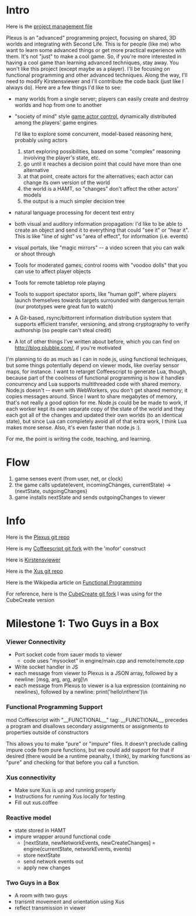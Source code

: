 Intro
====
Here is the [project management file](TODO.md)

Plexus is an "advanced" programming project, focusing on shared, 3D worlds and integrating with Second Life. This is for people (like me) who want to learn some advanced things or get more practical experience with them. It's not "just" to make a cool game. So, if you're more interested in having a cool game than learning advanced techniques, stay away. You won't like this project (except maybe as a player). I'll be focusing on functional programming and other advanced techniques. Along the way, I'll need to modify Kirstensviewer and I'll contribute the code back (just like I always do). Here are a few things I'd like to see:

* many worlds from a single server; players can easily create and destroy worlds and hop from one to another
* "society of mind" style [game actor control](thinkingAhead.md), dynamically distributed among the players' game engines

    I'd like to explore some concurrent, model-based reasoning here, probably using actors
    1. start exploring possibilities, based on some "complex" reasoning involving the player's state, etc.
    1. go until it reaches a decision point that could have more than one alternative
    1. at that point, create actors for the alternatives; each actor can change its own version of the world
    1. the world is a HAMT, so "changes" don't affect the other actors' models
    1. the output is a much simpler decision tree
* natural language processing for decent text entry
* both visual and auditory information propagation: I'd like to be able to create an object and send it to everything that could "see it" or "hear it". This is like "line of sight" vs "area of effect", for information (i.e. events)
* visual portals, like "magic mirrors" -- a video screen that you can walk or shoot through
* Tools for moderated games; control rooms with "voodoo dolls" that you can use to affect player objects
* Tools for remote tabletop role playing
* Tools to support spectator sports, like "human golf", where players launch themselves towards targets surrounded with dangerous terrain (our prototypes were great fun to watch)
* A Git-based, rsync/bittorrent information distribution system that supports efficient transfer, versioning, and strong cryptography to verify authorship (so people can't steal credit)
* A lot of other things I've written about before, which you can find on http://blog.plubble.com/, if you're motivated 

I'm planning to do as much as I can in node.js, using functional techniques, but some things potentially depend on viewer mods, like overlay sensor maps, for instance. I want to retarget Coffeescript to generate Lua, though, because part of the coolness of functional programming is how it handles concurrency and Lua supports multithreaded code with shared memory.  Node.js doesn't -- even with WebWorkers, you don't get shared memory; it copies messages around.  Since I want to share megabytes of memory, that's not really a good option for me.  Node.js could be be made to work, if each worker kept its own separate copy of the state of the world and they each got all of the changes and updated their own worlds (to an identical state), but since Lua can completely avoid all of that extra work, I think Lua makes more sense.  Also, it's even faster than node.js :).

For me, the point is writing the code, teaching, and learning.

Flow
====
1. game senses event (from user, net, or clock)
1. the game calls update(event, incomingChanges, currentState) -> (nextState, outgoingChanges)
1. game installs nextState and sends outgoingChanges to viewer


Info
====
Here is the [Plexus git repo](https://github.com/zot/Plexus)

Here is my [Coffeescript git fork](https://github.com/zot/coffee-script/tree/mocoffee) with the 'mofor' construct

Here is [Kirstensviewer](http://www.kirstensviewer.com)

Here is the [Xus git repo](https://github.com/zot/Xus/tree/xus2)

Here is the Wikipedia article on [Functional Programming](http://en.wikipedia.org/wiki/Functional_programming)

For reference, here is the [CubeCreate git fork](https://github.com/zot/CubeCreate/tree/plexus) I was using for the CubeCreate version

Milestone 1: Two Guys in a Box
====
### Viewer Connectivity
* Port socket code from sauer mods to viewer
    * code uses "mysocket" in engine/main.cpp and remote/remote.cpp
* Write socket handler in JS
* each message from viewer to Plexus is a JSON array, followed by a newline: [msg, arg, arg, arg]\n
* each message from Plexus to viewer is a lua expression (containing no newlines), followed by a newline: print('hello\nthere')\n

### Functional Programming Support
mod Coffeescript with "\_\_FUNCTIONAL\_\_" tag: \_\_FUNCTIONAL\_\_ precedes a program and disallows secondary assignments or assignments to properties outside of constructors

This allows you to make "pure" or "impure" files.  It doesn't preclude calling impure code from pure functions, but we could add support for that if desired (there would be a runtime peanalty, I think), by marking functions as "pure" and checking for that before you call a function.

### Xus connectivity
* Make sure Xus is up and running properly
* Instructions for running Xus locally for testing
* Fill out xus.coffee

### Reactive model
* state stored in HAMT
* impure wrapper around functional code
    * [nextState, newNetworkEvents, newCreateChanges] = engine(currentState, networkEvents, events)
    * store nextState
    * send network events out
    * apply new changes

### Two Guys in a Box
* A room with two guys
* transmit movement and orientation using Xus
* reflect transmission in viewer

